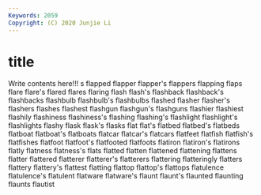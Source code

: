 ```yaml
---
Keywords: 2059
Copyright: (C) 2020 Junjie Li
---
```


# title

Write contents here!!!
s 
flapped 
flapper 
flapper's 
flappers 
flapping 
flaps 
flare 
flare's 
flared
flares 
flaring 
flash 
flash's 
flashback 
flashback's 
flashbacks 
flashbulb 
flashbulb's 
flashbulbs
flashed 
flasher 
flasher's 
flashers 
flashes 
flashest 
flashgun 
flashgun's 
flashguns 
flashier
flashiest 
flashily 
flashiness 
flashiness's 
flashing 
flashing's 
flashlight 
flashlight's 
flashlights 
flashy
flask 
flask's 
flasks 
flat 
flat's 
flatbed 
flatbed's 
flatbeds 
flatboat 
flatboat's
flatboats 
flatcar 
flatcar's 
flatcars 
flatfeet 
flatfish 
flatfish's 
flatfishes 
flatfoot 
flatfoot's
flatfooted 
flatfoots 
flatiron 
flatiron's 
flatirons 
flatly 
flatness 
flatness's 
flats 
flatted
flatten 
flattened 
flattening 
flattens 
flatter 
flattered 
flatterer 
flatterer's 
flatterers 
flattering
flatteringly 
flatters 
flattery 
flattery's 
flattest 
flatting 
flattop 
flattop's 
flattops 
flatulence
flatulence's 
flatulent 
flatware 
flatware's 
flaunt 
flaunt's 
flaunted 
flaunting 
flaunts 
flautist
